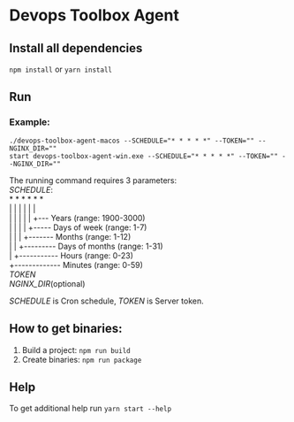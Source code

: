 # Devops Toolbox Agent

## Install all dependencies
`npm install` or `yarn install` 

## Run
### **Example:**
`./devops-toolbox-agent-macos --SCHEDULE="* * * * *" --TOKEN="" --NGINX_DIR=""`    
`start devops-toolbox-agent-win.exe --SCHEDULE="* * * * *" --TOKEN="" --NGINX_DIR=""`

The running command requires 3 parameters:  
_SCHEDULE_:  
\* * * * * *   
| | | | | |   
| | | | | +--- Years            (range: 1900-3000)  
| | | | +----- Days of week     (range: 1-7)  
| | | +------- Months           (range: 1-12)  
| | +--------- Days of months   (range: 1-31)  
| +----------- Hours            (range: 0-23)  
+------------- Minutes          (range: 0-59)  
_TOKEN_  
_NGINX_DIR_(optional)

_SCHEDULE_ is Cron schedule, _TOKEN_ is Server token.


## How to get binaries:

1) Build a project: `npm run build`
2) Create binaries: `npm run package`

## Help

To get additional help run `yarn start --help`
